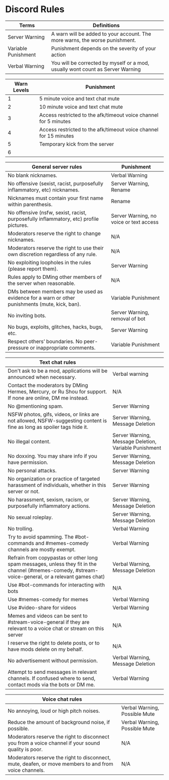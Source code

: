 # Discord Rules


| **Terms**           | **Definitions**                                                                |
|---------------------|--------------------------------------------------------------------------------|
| Server Warning      | A warn will be added to your account. The more warns, the worse punishment.    |
| Variable Punishment | Punishment depends on the severity of your action                              |
| Verbal Warning      | You will be corrected by myself or a mod, usually wont count as Server Warning |


| **Warn Levels** | **Punishment**                                                    |
|-----------------|-------------------------------------------------------------------|
| 1               | 5 minute voice and text chat mute                                 |
| 2               | 10 minute voice and text chat mute                                |
| 3               | Access restricted to the afk/timeout voice channel for 5 minutes  |
| 4               | Access restricted to the afk/timeout voice channel for 15 minutes |
| 5               | Temporary kick from the server                                    |
| 6               | 



| **General server rules**                                                                       | **Punishment**                          |
|------------------------------------------------------------------------------------------------|-----------------------------------------|
| No blank nicknames.                                                                            | Verbal Warning                          |
| No offensive (sexist, racist, purposefully inflammatory, etc) nicknames.                       | Server Warning, Rename                  |
| Nicknames must contain your first name within parenthesis.                                     | Rename                                  |
| No offensive (nsfw, sexist, racist, purposefully inflammatory, etc) profile pictures.          | Server Warning, no voice or text access |
| Moderators reserve the right to change nicknames.                                              | N/A                                     |
| Moderators reserve the right to use their own discretion regardless of any rule.               | N/A                                     |
| No exploiting loopholes in the rules (please report them).                                     | Server Warning                          |
| Rules apply to DMing other members of the server when reasonable.                              | N/A                                     |
| DMs between members may be used as evidence for a warn or other punishments (mute, kick, ban). | Variable Punishment                     |
| No inviting bots.                                                                              | Server Warning, removal of bot          |
| No bugs, exploits, glitches, hacks, bugs, etc.                                                 | Server Warning                          |
| Respect others’ boundaries. No peer-pressure or inappropriate comments.                        | Variable Punishment                     |


| **Text chat rules**                                                                                                                                  |                                                       |
|------------------------------------------------------------------------------------------------------------------------------------------------------|-------------------------------------------------------|
| Don't ask to be a mod, applications will be announced when necessary.                                                                                | Verbal warning                                        |
| Contact the moderators by DMing Hermes, Mercury, or Ru Shou for support. If none are online, DM me instead.                                          | N/A                                                   |
| No @mentioning spam.                                                                                                                                 | Server Warning                                        |
| NSFW photos, gifs, videos, or links are not allowed, NSFW-suggesting content is fine as long as spoiler tags hide it.                                | Server Warning, Message Deletion                      |
| No illegal content.                                                                                                                                  | Server Warning, Message Deletion, Variable Punishment |
| No doxxing. You may share info if you have permission.                                                                                               | Server Warning, Message Deletion                      |
| No personal attacks.                                                                                                                                 | Server Warning                                        |
| No organization or practice of  targeted harassment of individuals, whether in this server or not.                                                   | Server Warning                                        |
| No harassment, sexism, racism, or purposefully  inflammatory actions.                                                                                | Server Warning, Message Deletion                      |
| No sexual roleplay.                                                                                                                                  | Server Warning, Message Deletion                      |
| No trolling.                                                                                                                                         | Verbal Warning                                        |
| Try to avoid spamming. The #bot-commands and #memes-comedy channels are mostly exempt.                                                               | Verbal Warning                                        |
| Refrain from copypastas or other long spam messages, unless they fit in the channel (#memes-comedy, #stream-voice-general, or a relevant games chat) | Verbal Warning, Message Deletion                      |
| Use #bot-commands for interacting with bots                                                                                                          | N/A                                                   |
| Use #memes-comedy for memes                                                                                                                          | Verbal Warning                                        |
| Use #video-share for videos                                                                                                                          | Verbal Warning                                        |
| Memes and videos can  be sent to #stream-voice-general if they are relevant to a voice chat or stream on this server                                 | N/A                                                   |
| I reserve the right to delete posts, or to have mods delete on my behalf.                                                                            | N/A                                                   |
| No advertisement without permission.                                                                                                                 | Verbal Warning, Message Deletion                      |
| Attempt to send messages in relevant channels. If confused where to send, contact mods via the bots or DM me.                                        | Verbal Warning                                        |



| **Voice chat rules**                                                                                  |                               |
|-------------------------------------------------------------------------------------------------------|-------------------------------|
| No annoying, loud or high pitch noises.                                                               | Verbal Warning, Possible Mute |
| Reduce the amount of background noise, if possible.                                                   | Verbal Warning, Possible Mute |
| Moderators reserve the right to disconnect you from a voice channel if your sound quality is poor.    | N/A                           |
| Moderators reserve the right to disconnect, mute, deafen, or move members to and from voice channels. | N/A                           |
